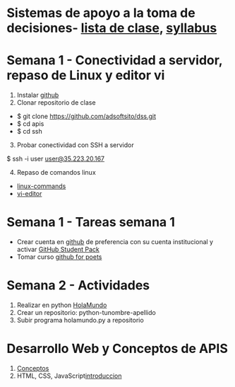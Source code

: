 # Sistemas de apoyo a la toma de decisiones- [lista de clase](https://drive.google.com/file/d/1A-hFCupGCHiNdMlgnpEHELSH2zWoXRxN/view), [syllabus]()
# Semana 1 - Conectividad a servidor, repaso de Linux y editor vi

1. Instalar [github](https://git-scm.com/downloads)
2. Clonar repositorio de clase

- $ git clone https://github.com/adsoftsito/dss.git
- $ cd apis
- $ cd ssh

3. Probar conectividad con SSH a servidor

$  ssh -i user user@35.223.20.167

4. Repaso de comandos linux

-	[linux-commands](https://github.com/adsoftsito/apis/blob/master/w2/linuxcommands.pdf)
-	[vi-editor](https://github.com/adsoftsito/apis/blob/master/w2/vi-editor.pdf)

# Semana 1 - Tareas semana 1
-	Crear cuenta en [github](https://github.com) de preferencia con su cuenta institucional y activar [GitHub Student Pack](https://education.github.com/pack)
-	Tomar curso [github for poets](https://www.youtube.com/playlist?list=PLRqwX-V7Uu6ZF9C0YMKuns9sLDzK6zoiV)

# Semana 2 - Actividades
1. Realizar en python [HolaMundo](https://github.com/adsoftsito/python)
2. Crear un repositorio:  python-tunombre-apellido
3. Subir programa holamundo.py a repositorio

# Desarrollo Web y Conceptos de APIS
1. [Conceptos](https://docs.google.com/presentation/d/1EAzaEWwT7eZvFAe7EpurZYLg7v225mt8fZJko_K2A6k/edit?usp=sharing)
2. HTML, CSS, JavaScript[introduccion](https://docs.google.com/presentation/d/12jIpzR_-DansrQG9FDWXJ7RQbqwDCTY2fYR7aofg0-I/edit?usp=sharing)
